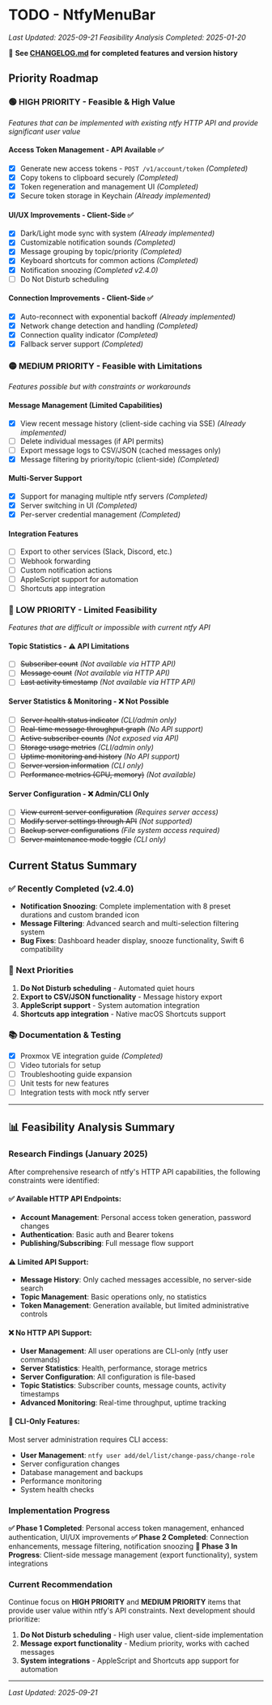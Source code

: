 # TODO - NtfyMenuBar

*Last Updated: 2025-09-21*
*Feasibility Analysis Completed: 2025-01-20*

📖 **See [CHANGELOG.md](CHANGELOG.md) for completed features and version history**

## Priority Roadmap

### 🟢 HIGH PRIORITY - Feasible & High Value
*Features that can be implemented with existing ntfy HTTP API and provide significant user value*

#### Access Token Management - API Available ✅
- [x] Generate new access tokens - `POST /v1/account/token` *(Completed)*
- [x] Copy tokens to clipboard securely *(Completed)*
- [x] Token regeneration and management UI *(Completed)*
- [x] Secure token storage in Keychain *(Already implemented)*

#### UI/UX Improvements - Client-Side ✅
- [x] Dark/Light mode sync with system *(Already implemented)*
- [x] Customizable notification sounds *(Completed)*
- [x] Message grouping by topic/priority *(Completed)*
- [x] Keyboard shortcuts for common actions *(Completed)*
- [x] Notification snoozing *(Completed v2.4.0)*
- [ ] Do Not Disturb scheduling

#### Connection Improvements - Client-Side ✅
- [x] Auto-reconnect with exponential backoff *(Already implemented)*
- [x] Network change detection and handling *(Completed)*
- [x] Connection quality indicator *(Completed)*
- [x] Fallback server support *(Completed)*

### 🟡 MEDIUM PRIORITY - Feasible with Limitations
*Features possible but with constraints or workarounds*

#### Message Management (Limited Capabilities)
- [x] View recent message history (client-side caching via SSE) *(Already implemented)*
- [ ] Delete individual messages (if API permits)
- [ ] Export message logs to CSV/JSON (cached messages only)
- [x] Message filtering by priority/topic (client-side) *(Completed)*

#### Multi-Server Support
- [x] Support for managing multiple ntfy servers *(Completed)*
- [x] Server switching in UI *(Completed)*
- [x] Per-server credential management *(Completed)*

#### Integration Features
- [ ] Export to other services (Slack, Discord, etc.)
- [ ] Webhook forwarding
- [ ] Custom notification actions
- [ ] AppleScript support for automation
- [ ] Shortcuts app integration

### 🔴 LOW PRIORITY - Limited Feasibility
*Features that are difficult or impossible with current ntfy API*

#### Topic Statistics - ⚠️ API Limitations
- [ ] ~~Subscriber count~~ *(Not available via HTTP API)*
- [ ] ~~Message count~~ *(Not available via HTTP API)*
- [ ] ~~Last activity timestamp~~ *(Not available via HTTP API)*

#### Server Statistics & Monitoring - ❌ Not Possible
- [ ] ~~Server health status indicator~~ *(CLI/admin only)*
- [ ] ~~Real-time message throughput graph~~ *(No API support)*
- [ ] ~~Active subscriber counts~~ *(Not exposed via API)*
- [ ] ~~Storage usage metrics~~ *(CLI/admin only)*
- [ ] ~~Uptime monitoring and history~~ *(No API support)*
- [ ] ~~Server version information~~ *(CLI only)*
- [ ] ~~Performance metrics (CPU, memory)~~ *(Not available)*

#### Server Configuration - ❌ Admin/CLI Only
- [ ] ~~View current server configuration~~ *(Requires server access)*
- [ ] ~~Modify server settings through API~~ *(Not supported)*
- [ ] ~~Backup server configurations~~ *(File system access required)*
- [ ] ~~Server maintenance mode toggle~~ *(CLI only)*

## Current Status Summary

### ✅ Recently Completed (v2.4.0)
- **Notification Snoozing**: Complete implementation with 8 preset durations and custom branded icon
- **Message Filtering**: Advanced search and multi-selection filtering system
- **Bug Fixes**: Dashboard header display, snooze functionality, Swift 6 compatibility

### 🎯 Next Priorities
1. **Do Not Disturb scheduling** - Automated quiet hours
2. **Export to CSV/JSON functionality** - Message history export
3. **AppleScript support** - System automation integration
4. **Shortcuts app integration** - Native macOS Shortcuts support

### 📚 Documentation & Testing
- [x] Proxmox VE integration guide *(Completed)*
- [ ] Video tutorials for setup
- [ ] Troubleshooting guide expansion
- [ ] Unit tests for new features
- [ ] Integration tests with mock ntfy server

---

## 📊 Feasibility Analysis Summary

### Research Findings (January 2025)

After comprehensive research of ntfy's HTTP API capabilities, the following constraints were identified:

#### ✅ **Available HTTP API Endpoints:**
- **Account Management**: Personal access token generation, password changes
- **Authentication**: Basic auth and Bearer tokens
- **Publishing/Subscribing**: Full message flow support

#### ⚠️ **Limited API Support:**
- **Message History**: Only cached messages accessible, no server-side search
- **Topic Management**: Basic operations only, no statistics
- **Token Management**: Generation available, but limited administrative controls

#### ❌ **No HTTP API Support:**
- **User Management**: All user operations are CLI-only (ntfy user commands)
- **Server Statistics**: Health, performance, storage metrics
- **Server Configuration**: All configuration is file-based
- **Topic Statistics**: Subscriber counts, message counts, activity timestamps
- **Advanced Monitoring**: Real-time throughput, uptime tracking

#### 🔧 **CLI-Only Features:**
Most server administration requires CLI access:
- **User Management**: `ntfy user add/del/list/change-pass/change-role`
- Server configuration changes
- Database management and backups
- Performance monitoring
- System health checks

### Implementation Progress

**✅ Phase 1 Completed**: Personal access token management, enhanced authentication, UI/UX improvements
**✅ Phase 2 Completed**: Connection enhancements, message filtering, notification snoozing
**🔄 Phase 3 In Progress**: Client-side message management (export functionality), system integrations

### Current Recommendation

Continue focus on **HIGH PRIORITY** and **MEDIUM PRIORITY** items that provide user value within ntfy's API constraints. Next development should prioritize:

1. **Do Not Disturb scheduling** - High user value, client-side implementation
2. **Message export functionality** - Medium priority, works with cached messages
3. **System integrations** - AppleScript and Shortcuts app support for automation

---

*Last Updated: 2025-09-21*